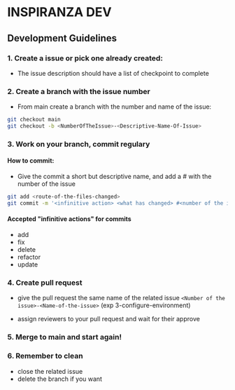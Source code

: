 # INSPIRANZA DEV

## Development Guidelines

### 1. Create a issue or pick one already created:

- The issue description should have a list of checkpoint to complete

### 2. Create a branch with the issue number

- From main create a branch with the number and name of the issue:
```sh
git checkout main
git checkout -b <NumberOfTheIssue>-<Descriptive-Name-Of-Issue>
```

### 3. Work on your branch, commit regulary

#### How to commit:

- Give the commit a short but descriptive name, and add a # with the number of the issue

```sh
git add <route-of-the-files-changed>
git commit -m '<infinitive action> <what has changed> #<number of the issue>'
```

#### Accepted "infinitive actions" for commits
- add
- fix
- delete
- refactor
- update

### 4. Create pull request
- give the pull request the same name of the related issue
`<Number of the issue>-<Name-of-the-issue>`
(exp 3-configure-environment)

- assign reviewers to your pull request and wait for their approve

### 5. Merge to main and start again!

### 6. Remember to clean
- close the related issue
- delete the branch if you want
